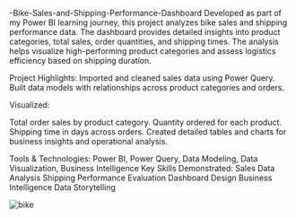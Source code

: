 -Bike-Sales-and-Shipping-Performance-Dashboard
Developed as part of my Power BI learning journey, this project analyzes bike sales and shipping performance data. The dashboard provides detailed insights into product categories, total sales, order quantities, and shipping times. The analysis helps visualize high-performing product categories and assess logistics efficiency based on shipping duration.

Project Highlights:
Imported and cleaned sales data using Power Query.
Built data models with relationships across product categories and orders.

Visualized:

Total order sales by product category.
Quantity ordered for each product.
Shipping time in days across orders.
Created detailed tables and charts for business insights and operational analysis.

Tools & Technologies:
Power BI, Power Query, Data Modeling, Data Visualization, Business Intelligence
Key Skills Demonstrated:
Sales Data Analysis
Shipping Performance Evaluation
Dashboard Design
Business Intelligence
Data Storytelling

![bike](https://github.com/user-attachments/assets/74e54169-f597-4b33-875a-3637438b7408)

